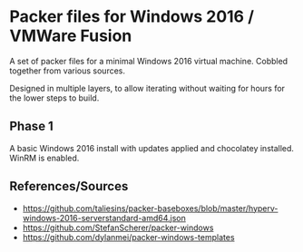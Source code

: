 Packer files for Windows 2016 / VMWare Fusion
=============================================

A set of packer files for a minimal Windows 2016 virtual machine. Cobbled together 
from various sources.

Designed in multiple layers, to allow iterating without waiting for hours for the lower
steps to build.

Phase 1
-------

A basic Windows 2016 install with updates applied and chocolatey installed. WinRM is enabled.


References/Sources
------------------

* https://github.com/taliesins/packer-baseboxes/blob/master/hyperv-windows-2016-serverstandard-amd64.json
* https://github.com/StefanScherer/packer-windows
* https://github.com/dylanmei/packer-windows-templates